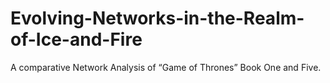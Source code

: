 # Evolving-Networks-in-the-Realm-of-Ice-and-Fire
A comparative Network Analysis of “Game of Thrones” Book One and Five.
